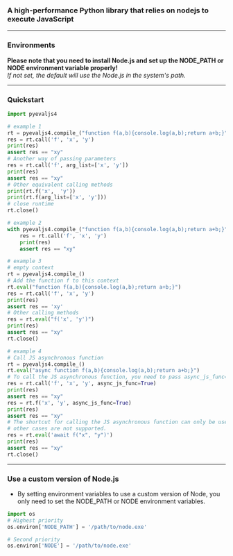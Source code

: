 ### A high-performance Python library that relies on nodejs to execute JavaScript

---

### Environments

**Please note that you need to install Node.js and set up the NODE_PATH or NODE environment variable properly!**  
*If not set, the default will use the Node.js in the system's path.*

---

### Quickstart
```python
import pyevaljs4

# example 1
rt = pyevaljs4.compile_("function f(a,b){console.log(a,b);return a+b;}")
res = rt.call('f', 'x', 'y')
print(res)
assert res == "xy"
# Another way of passing parameters
res = rt.call('f', arg_list=['x', 'y'])
print(res)
assert res == "xy"
# Other equivalent calling methods
print(rt.f('x',  'y'))
print(rt.f(arg_list=['x', 'y']))
# close runtime
rt.close()

# example 2
with pyevaljs4.compile_("function f(a,b){console.log(a,b);return a+b;}") as rt:
    res = rt.call('f', 'x', 'y')
    print(res)
    assert res == "xy"

# example 3
# empty context
rt = pyevaljs4.compile_()
# Add the function f to this context
rt.eval("function f(a,b){console.log(a,b);return a+b;}")
res = rt.call('f', 'x', 'y')
print(res)
assert res == 'xy'
# Other calling methods
res = rt.eval("f('x', 'y')")
print(res)
assert res == "xy"
rt.close()

# example 4
# Call JS asynchronous function
rt = pyevaljs4.compile_()
rt.eval("async function f(a,b){console.log(a,b);return a+b;}")
# To call the JS asynchronous function, you need to pass async_js_func=True
res = rt.call('f', 'x', 'y', async_js_func=True)
print(res)
assert res == "xy"
res = rt.f('x', 'y', async_js_func=True)
print(res)
assert res == "xy"
# The shortcut for calling the JS asynchronous function can only be used this way.
# other cases are not supported.
res = rt.eval('await f("x", "y")')
print(res)
assert res == "xy"
rt.close()
```
---

### Use a custom version of Node.js
- By setting environment variables to use a custom version of Node, you only need to set the NODE_PATH or NODE environment variables.  

```python
import os
# Highest priority
os.environ['NODE_PATH'] = '/path/to/node.exe'

# Second priority
os.environ['NODE'] = '/path/to/node.exe'
```
